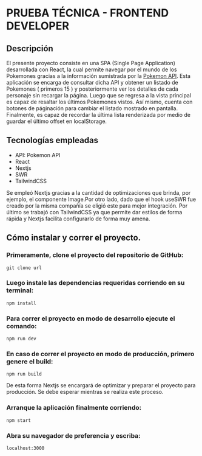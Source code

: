 # PRUEBA TÉCNICA - FRONTEND DEVELOPER

## Descripción

El presente proyecto consiste en una SPA (Single Page Application)
desarrollada con React, la cual permite navegar por el mundo de los Pokemones gracias
a la información sumistrada por la [Pokemon API](https://pokeapi.co/).
Esta aplicación se encarga de consultar dicha API y obtener un listado de Pokemones ( primeros 15 ) y posteriormente ver los detalles de cada personaje sin recargar la página. Luego que se regresa a la vista principal es capaz de resaltar los últimos Pokemones vistos.
Así mismo, cuenta con botones de páginación para cambiar el listado mostrado en pantalla.
Finalmente, es capaz de recordar la última lista renderizada por medio de guardar el último offset
en localStorage.

## Tecnologías empleadas

- API: Pokemon API
- React
- Nextjs
- SWR
- TailwindCSS

Se empleó Nextjs gracias a la cantidad de optimizaciones que brinda, por ejemplo, el componente Image.Por otro lado, dado que el hook useSWR fue creado por la misma compañía se eligió este para mejor integración. Por último se trabajó con TailwindCSS ya que permite dar estilos de forma rápida y Nextjs facilita configurarlo de forma muy amena.

## Cómo instalar y correr el proyecto.

### Primeramente, clone el proyecto del repositorio de GitHub:

```
git clone url
```

### Luego instale las dependencias requeridas corriendo en su terminal:

```
npm install
```

### Para correr el proyecto en modo de desarrollo ejecute el comando:

```
npm run dev
```

### En caso de correr el proyecto en modo de producción, primero genere el build:

```
npm run build
```

De esta forma Nextjs se encargará de optimizar y preparar el proyecto para producción. Se debe esperar mientras se realiza este proceso.

### Arranque la aplicación finalmente corriendo:

```
npm start
```

### Abra su navegador de preferencia y escriba:

```
localhost:3000
```
